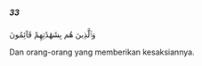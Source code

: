 ##### 33

<span class="ayah">وَٱلَّذِينَ هُم بِشَهَٰدَٰتِهِمْ قَآئِمُونَ</span>

<span class="ayah_translation">Dan orang-orang yang memberikan kesaksiannya.</span>
